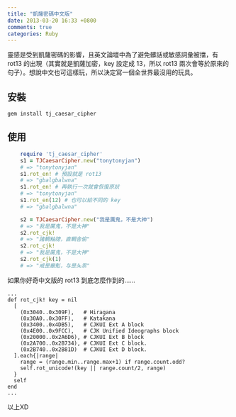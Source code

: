 ```yaml
---
title: "凱薩密碼中文版"
date: 2013-03-20 16:33 +0800
comments: true
categories: Ruby
---
```


靈感是受到凱薩密碼的影響，且英文論壇中為了避免髒話或敏感詞彙被擋，有 rot13 的出現（其實就是凱薩加密，key 設定成 13，所以 rot13 兩次會等於原來的句子）。想說中文也可這樣玩，所以決定寫一個全世界最沒用的玩具。

## 安裝

    gem install tj_caesar_cipher

## 使用

``` ruby
    require 'tj_caesar_cipher'
    s1 = TJCaesarCipher.new("tonytonyjan")
    # => "tonytonyjan" 
    s1.rot_en! # 預設就是 rot13
    # => "gbalgbalwna" 
    s1.rot_en! # 再執行一次就會恢復原狀
    # => "tonytonyjan" 
    s1.rot_en(12) # 也可以給不同的 key
    # => "gbalgbalwna" 

    s2 = TJCaesarCipher.new("我是厲鬼，不是大神")
    # => "我是厲鬼，不是大神" 
    s2.rot_cjk!
    # => "諸輖粙牕，直輖舎偷" 
    s2.rot_cjk!
    # => "我是厲鬼，不是大神" 
    s2.rot_cjk(1)
    # => "戒昰厳鬽，与昰夨祟"
```

如果你好奇中文版的 rot13 到底怎麼作到的……

    ...
    def rot_cjk! key = nil
      [
        (0x3040..0x309F),   # Hiragana
        (0x30A0..0x30FF),   # Katakana
        (0x3400..0x4DB5),   # CJKUI Ext A block
        (0x4E00..0x9FCC),   # CJK Unified Ideographs block
        (0x20000..0x2A6D6), # CJKUI Ext B block
        (0x2A700..0x2B734), # CJKUI Ext C block.
        (0x2B740..0x2B81D)  # CJKUI Ext D block.
      ].each{|range|
        range = (range.min..range.max+1) if range.count.odd?
        self.rot_unicode!(key || range.count/2, range)
      }
      self
    end
    ...

以上XD
